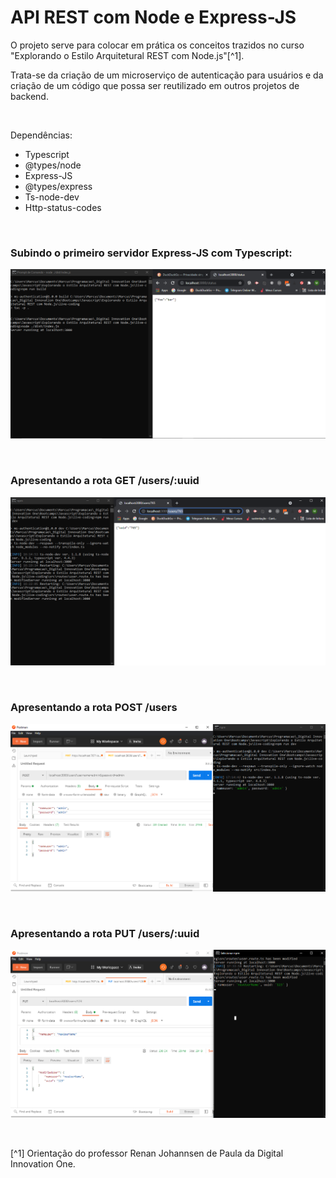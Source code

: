 # API REST com Node e Express-JS

O projeto serve para colocar em prática os conceitos trazidos no curso "Explorando o Estilo Arquitetural REST com Node.js"[^1]. 

Trata-se da criação de um microserviço de autenticação para usuários e da criação de um código que possa ser reutilizado em outros projetos de backend.





<br />

Dependências:

- Typescript
- @types/node
- Express-JS
- @types/express
- Ts-node-dev
- Http-status-codes





<br />

### Subindo o primeiro servidor Express-JS com Typescript:
![Subindo o primeiro servidor com typescript](/public/images/subindo-primeiro-servidor-typescript.png)



<br />

### Apresentando a rota GET /users/:uuid
![Apresentando a rota get users id](/public/images/rota-get-users-id.png)



<br />

### Apresentando a rota POST /users
![Apresentando a rota post users](/public/images/rota-post-users.png)


<br />

### Apresentando a rota PUT /users/:uuid
![Apresentando a rota put users id](/public/images/rota-put-users-id.png)





<br />

[^1] Orientação do professor Renan Johannsen de Paula da Digital Innovation One.








